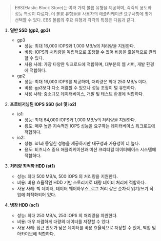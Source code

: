 > EBS(Elastic Block Store)는 여러 가지 볼륨 유형을 제공하며, 각각의 용도와 성능 특성이 다르다. 이 볼륨 유형들을 사용자의 애플리케이션 요구사항에 맞게 선택할 수 있다. EBS 볼륨의 주요 유형과 각각의 특징은 다음과 같다.

1. **일반 SSD (gp2, gp3)**
   - gp3
      - 성능: 최대 16,000 IOPS와 1,000 MB/s의 처리량을 지원한다.
      - 비용: IOPS와 처리량을 독립적으로 조정할 수 있어 비용을 효율적으로 관리할 수 있다.
      - 사용 사례: 가장 다양한 워크로드에 적합하며, 대부분의 웹 서버, 개발 환경에 적합하다.
   - gp2
     - 성능: 최대 16,000 IOPS를 제공하며, 처리량은 최대 250 MB/s 이다.
     - 비용: gp3보다 다소 저렴할 수 있으나 성능 조정이 덜 유연하다.
     - 사용 사례: 중소규모 데이터베이스, 개발 및 테스트 환경에 적합하다.



2. **프로비저닝된 IOPS SSD (io1 및 io2)**
   - io1:
     - 성능: 최대 64,000 IOPS와 1,000 MB/s의 처리량을 지원한다.
     - 용도: 매우 높은 지속적인 IOPS 성능을 요구하는 데이터베이스 워크로드에 적합하다.
   - io2:
     - 성능: io1과 동일한 성능을 제공하지만 내구성과 가용성이 더 높다.
     - 용도: 비즈니스 중요 애플리케이션과 미션 크리티컬 데이터베이스 시스템에 적합하다.


3. **처리량 최적화 HDD (st1)**
   - 성능: 최대 500 MB/s, 500 IOPS 의 처리량을 지원한다.
   - 비용: 비용 효율적인 HDD 기반 스토리지로 대량 데이터 처리에 적합하다.
   - 사용 사례: 빅 데이터, 데이터 웨어하우스, 로그 처리 같은 순차적 읽기/쓰기 작업에 최적화되어 있다.


4. **냉장 HDD (sc1)**
   - 성능: 최대 250 MB/s, 250 IOPS 의 처리량을 지원한다.
   - 비용: 매우 저렴하게 대량의 데이터를 저장할 수 있다.
   - 사용 사례: 접근 빈도가 낮은 데이터를 비용 효율적으로 저장할 수 있어, 백업 및 아카이브에 적합하다.